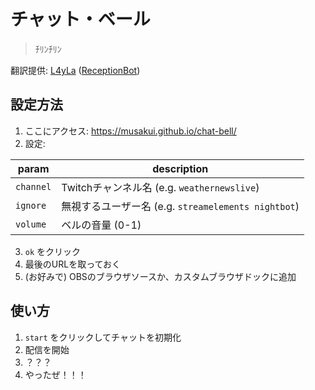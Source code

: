 # チャット・ベール
> ﾁﾘﾝﾁﾘﾝ

翻訳提供: [L4yLa](https://github.com/L4yLa/)
([ReceptionBot](https://github.com/L4yLa/TwitchBots/tree/main/ReceptionBot))

## 設定方法
1. ここにアクセス: https://musakui.github.io/chat-bell/
2. 設定:

| param | description |
| ----- | ----------- |
| `channel` | Twitchチャンネル名 (e.g. `weathernewslive`) |
| `ignore`  | 無視するユーザー名 (e.g. `streamelements nightbot`) |
| `volume`  | ベルの音量 (0-1) |

3. `ok` をクリック
4. 最後のURLを取っておく
5. (お好みで) OBSのブラウザソースか、カスタムブラウザドックに追加

## 使い方
1. `start` をクリックしてチャットを初期化
2. 配信を開始
3. ？？？
4. やったぜ！！！
